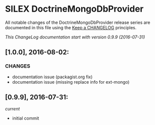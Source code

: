 # SILEX DoctrineMongoDbProvider

All notable changes of the DoctrineMongoDbProvider release series are documented in this file using the [Keep a CHANGELOG](http://keepachangelog.com/) principles.

_This ChangeLog documentation start with version 0.9.9 (2016-07-31)_

## [1.0.0], 2016-08-02:

### CHANGES
- documentation issue (packagist.org fix)
- documentation issue (missing replace info for ext-mongo)

## [0.9.9], 2016-07-31:
_current_

- initial commit
